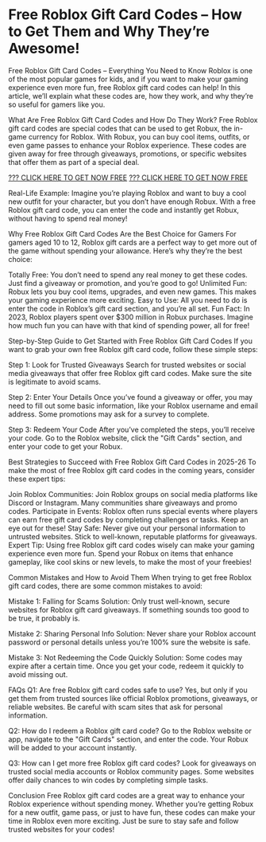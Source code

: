 # Free Roblox Gift Card Codes – How to Get Them and Why They’re Awesome!

Free Roblox Gift Card Codes – Everything You Need to Know
Roblox is one of the most popular games for kids, and if you want to make your gaming experience even more fun, free Roblox gift card codes can help! In this article, we’ll explain what these codes are, how they work, and why they’re so useful for gamers like you.

What Are Free Roblox Gift Card Codes and How Do They Work?
Free Roblox gift card codes are special codes that can be used to get Robux, the in-game currency for Roblox. With Robux, you can buy cool items, outfits, or even game passes to enhance your Roblox experience. These codes are given away for free through giveaways, promotions, or specific websites that offer them as part of a special deal.

[??? CLICK HERE TO GET NOW FREE](https://ecomadboosters.xyz/free%20robux%20gift%20card%20codes/)
[??? CLICK HERE TO GET NOW FREE](https://ecomadboosters.xyz/free%20robux%20gift%20card%20codes/)

Real-Life Example:
Imagine you’re playing Roblox and want to buy a cool new outfit for your character, but you don’t have enough Robux. With a free Roblox gift card code, you can enter the code and instantly get Robux, without having to spend real money!

Why Free Roblox Gift Card Codes Are the Best Choice for Gamers
For gamers aged 10 to 12, Roblox gift cards are a perfect way to get more out of the game without spending your allowance. Here’s why they’re the best choice:

Totally Free: You don’t need to spend any real money to get these codes. Just find a giveaway or promotion, and you’re good to go!
Unlimited Fun: Robux lets you buy cool items, upgrades, and even new games. This makes your gaming experience more exciting.
Easy to Use: All you need to do is enter the code in Roblox’s gift card section, and you’re all set.
Fun Fact:
In 2023, Roblox players spent over $300 million in Robux purchases. Imagine how much fun you can have with that kind of spending power, all for free!

Step-by-Step Guide to Get Started with Free Roblox Gift Card Codes
If you want to grab your own free Roblox gift card code, follow these simple steps:

Step 1: Look for Trusted Giveaways
Search for trusted websites or social media giveaways that offer free Roblox gift card codes. Make sure the site is legitimate to avoid scams.

Step 2: Enter Your Details
Once you’ve found a giveaway or offer, you may need to fill out some basic information, like your Roblox username and email address. Some promotions may ask for a survey to complete.

Step 3: Redeem Your Code
After you’ve completed the steps, you’ll receive your code. Go to the Roblox website, click the "Gift Cards" section, and enter your code to get your Robux.

Best Strategies to Succeed with Free Roblox Gift Card Codes in 2025-26
To make the most of free Roblox gift card codes in the coming years, consider these expert tips:

Join Roblox Communities: Join Roblox groups on social media platforms like Discord or Instagram. Many communities share giveaways and promo codes.
Participate in Events: Roblox often runs special events where players can earn free gift card codes by completing challenges or tasks. Keep an eye out for these!
Stay Safe: Never give out your personal information to untrusted websites. Stick to well-known, reputable platforms for giveaways.
Expert Tip:
Using free Roblox gift card codes wisely can make your gaming experience even more fun. Spend your Robux on items that enhance gameplay, like cool skins or new levels, to make the most of your freebies!

Common Mistakes and How to Avoid Them
When trying to get free Roblox gift card codes, there are some common mistakes to avoid:

Mistake 1: Falling for Scams
Solution: Only trust well-known, secure websites for Roblox gift card giveaways. If something sounds too good to be true, it probably is.

Mistake 2: Sharing Personal Info
Solution: Never share your Roblox account password or personal details unless you’re 100% sure the website is safe.

Mistake 3: Not Redeeming the Code Quickly
Solution: Some codes may expire after a certain time. Once you get your code, redeem it quickly to avoid missing out.

FAQs
Q1: Are free Roblox gift card codes safe to use?
Yes, but only if you get them from trusted sources like official Roblox promotions, giveaways, or reliable websites. Be careful with scam sites that ask for personal information.

Q2: How do I redeem a Roblox gift card code?
Go to the Roblox website or app, navigate to the "Gift Cards" section, and enter the code. Your Robux will be added to your account instantly.

Q3: How can I get more free Roblox gift card codes?
Look for giveaways on trusted social media accounts or Roblox community pages. Some websites offer daily chances to win codes by completing simple tasks.

Conclusion
Free Roblox gift card codes are a great way to enhance your Roblox experience without spending money. Whether you’re getting Robux for a new outfit, game pass, or just to have fun, these codes can make your time in Roblox even more exciting. Just be sure to stay safe and follow trusted websites for your codes!
